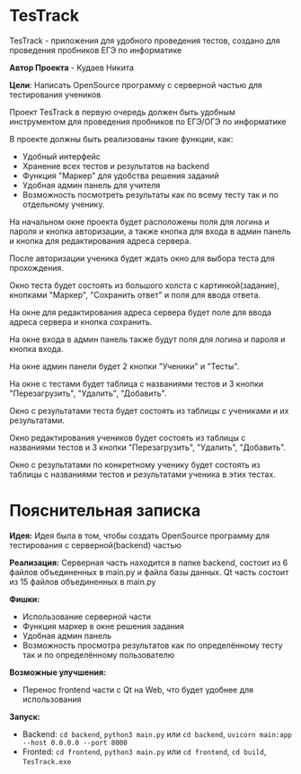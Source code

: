 # TesTrack
TesTrack - приложения для удобного проведения тестов, создано для проведения пробников ЕГЭ по информатике


**Автор Проекта** - Кудаев Никита


**Цели**: Написать OpenSource программу с серверной частью для тестирования учеников


Проект TesTrack в первую очередь должен быть удобным инструментом для проведения пробников по ЕГЭ/ОГЭ по информатике


В проекте должны быть реализованы такие функции, как:
+ Удобный интерфейс
+ Хранение всех тестов и результатов на backend
+ Функция "Маркер" для удобства решения заданий
+ Удобная админ панель для учителя
+ Возможность посмотреть результаты как по всему тесту так и по отдельному ученику.


На начальном окне проекта будет расположены поля для логина и пароля и кнопка авторизации, а также кнопка для входа в админ панель и кнопка для редактирования адреса сервера.


После авторизации ученика будет ждать окно для выбора теста для прохождения.


Окно теста будет состоять из большого холста с картинкой(задание), кнопками "Маркер", "Сохранить ответ" и поля для ввода ответа.


На окне для редактирования адреса сервера будет поле для ввода адреса сервера и кнопка сохранить.


На окне входа в админ панель также будут поля для логина и пароля и кнопка входа.


На окне админ панели будет 2 кнопки "Ученики" и "Тесты".


На окне с тестами будет таблица с названиями тестов и 3 кнопки "Перезагрузить", "Удалить", "Добавить".


Окно с результатами теста будет состоять из таблицы с учениками и их результатами.


Окно редактирования учеников будет состоять из таблицы с названиями тестов и 3 кнопки "Перезагрузить", "Удалить", "Добавить".


Окно с результатами по конкретному ученику будет состоять из таблицы с названиями тестов и результатами ученика в этих тестах.


# Пояснительная записка


**Идея:** Идея была в том, чтобы создать OpenSource программу для тестирования с серверной(backend) частью


**Реализация:** Серверная часть находится в папке backend, состоит из 6 файлов объединенных в main.py и файла базы данных. Qt часть состоит из 15 файлов объединенных в main.py


**Фишки:**
+ Использование серверной части
+ Функция маркер в окне решения задания
+ Удобная админ панель
+ Возможность просмотра результатов как по определённому тесту так и по определённому пользователю


**Возможные улучшения:**
+ Перенос frontend части с Qt на Web, что будет удобнее для использования


**Запуск:**
+ Backend: `cd backend`, `python3 main.py` или `cd backend`, `uvicorn main:app --host 0.0.0.0 --port 8000`
+ Fronted: `cd frontend`, `python3 main.py` или `cd frontend`, `cd build`, `TesTrack.exe`
